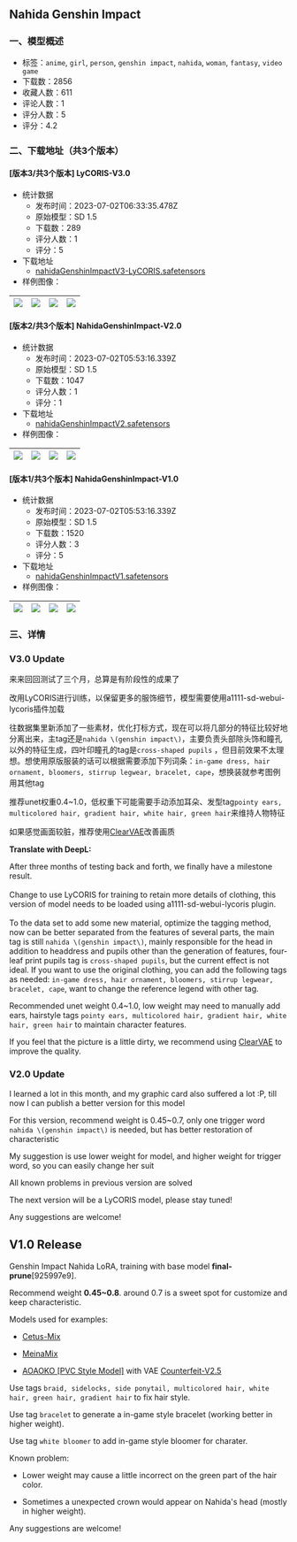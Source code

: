 ## Nahida Genshin Impact
### 一、模型概述

- 标签：`anime`, `girl`, `person`, `genshin impact`, `nahida`, `woman`, `fantasy`, `video game`
- 下载数：2856
- 收藏人数：611
- 评论人数：1
- 评分人数：5
- 评分：4.2

### 二、下载地址（共3个版本）

#### [版本3/共3个版本] LyCORIS-V3.0

- 统计数据
  - 发布时间：2023-07-02T06:33:35.478Z
  - 原始模型：SD 1.5
  - 下载数：289
  - 评分人数：1
  - 评分：5
- 下载地址
  - [nahidaGenshinImpactV3-LyCORIS.safetensors](https://civitai.com/api/download/models/108449)
- 样例图像：

| <img src="https://image.civitai.com/xG1nkqKTMzGDvpLrqFT7WA/163ab0d6-25bd-432b-9dad-4289899e6d43/width=450/1368272.jpeg" /> | <img src="https://image.civitai.com/xG1nkqKTMzGDvpLrqFT7WA/c3d79562-80ac-4d1e-8485-79562d76735b/width=450/1368274.jpeg" /> | <img src="https://image.civitai.com/xG1nkqKTMzGDvpLrqFT7WA/c74e583b-2973-4d93-863e-e5ee386a584c/width=450/1368276.jpeg" /> | <img src="https://image.civitai.com/xG1nkqKTMzGDvpLrqFT7WA/d54e21a1-9368-4622-8b7d-0c63c9f09fb4/width=450/1368270.jpeg" /> |
| ---- | ---- | ---- | ---- |

#### [版本2/共3个版本] NahidaGenshinImpact-V2.0

- 统计数据
  - 发布时间：2023-07-02T05:53:16.339Z
  - 原始模型：SD 1.5
  - 下载数：1047
  - 评分人数：1
  - 评分：1
- 下载地址
  - [nahidaGenshinImpactV2.safetensors](https://civitai.com/api/download/models/48214)
- 样例图像：

| <img src="https://image.civitai.com/xG1nkqKTMzGDvpLrqFT7WA/336bb6ef-33b0-4cc9-87fc-b54b357f4000/width=450/518075.jpeg" /> | <img src="https://image.civitai.com/xG1nkqKTMzGDvpLrqFT7WA/03dfab88-2d10-4a36-53c0-eeb9db61ae00/width=450/518051.jpeg" /> | <img src="https://image.civitai.com/xG1nkqKTMzGDvpLrqFT7WA/05c97b11-fdba-463a-83d2-56c264c22b00/width=450/518049.jpeg" /> | <img src="https://image.civitai.com/xG1nkqKTMzGDvpLrqFT7WA/9df4b11c-d270-4717-79ab-01050c597a00/width=450/518053.jpeg" /> |
| ---- | ---- | ---- | ---- |

#### [版本1/共3个版本] NahidaGenshinImpact-V1.0

- 统计数据
  - 发布时间：2023-07-02T05:53:16.339Z
  - 原始模型：SD 1.5
  - 下载数：1520
  - 评分人数：3
  - 评分：5
- 下载地址
  - [nahidaGenshinImpactV1.safetensors](https://civitai.com/api/download/models/28548)
- 样例图像：

| <img src="https://image.civitai.com/xG1nkqKTMzGDvpLrqFT7WA/d4e2492a-baae-4312-ac9b-c33142bda400/width=450/321500.jpeg" /> | <img src="https://image.civitai.com/xG1nkqKTMzGDvpLrqFT7WA/17b417b7-c197-432b-5f96-f9deffa0d300/width=450/321502.jpeg" /> | <img src="https://image.civitai.com/xG1nkqKTMzGDvpLrqFT7WA/12abf6af-b85c-4da8-9312-28a588e3d200/width=450/321505.jpeg" /> | <img src="https://image.civitai.com/xG1nkqKTMzGDvpLrqFT7WA/90e3cf34-f2d6-4457-523e-6a1925d3ed00/width=450/321504.jpeg" /> |
| ---- | ---- | ---- | ---- |


### 三、详情
<h3 id="heading-4133">V3.0 Update</h3><p>来来回回测试了三个月，总算是有阶段性的成果了</p><p></p><p>改用LyCORIS进行训练，以保留更多的服饰细节，模型需要使用a1111-sd-webui-lycoris插件加载</p><p></p><p>往数据集里新添加了一些素材，优化打标方式，现在可以将几部分的特征比较好地分离出来，主tag还是<code>nahida \(genshin impact\)</code>，主要负责头部除头饰和瞳孔以外的特征生成，四叶印瞳孔的tag是<code>cross-shaped pupils</code> ，但目前效果不太理想。想使用原版服装的话可以根据需要添加下列词条：<code>in-game dress, hair ornament, bloomers, stirrup legwear, bracelet, cape</code>，想换装就参考图例用其他tag</p><p></p><p>推荐unet权重0.4~1.0，低权重下可能需要手动添加耳朵、发型tag<code>pointy ears, multicolored hair, gradient hair, white hair, green hair</code>来维持人物特征</p><p>如果感觉画面较脏，推荐使用<a target="_blank" rel="ugc" href="https://civitai.com/models/22354/clearvae">ClearVAE</a>改善画质</p><p></p><p><strong>Translate with DeepL:</strong></p><p>After three months of testing back and forth, we finally have a milestone result.<br /><br />Change to use LyCORIS for training to retain more details of clothing, this version of model needs to be loaded using a1111-sd-webui-lycoris plugin.<br /><br />To the data set to add some new material, optimize the tagging method, now can be better separated from the features of several parts, the main tag is still <code>nahida \(genshin impact\)</code>, mainly responsible for the head in addition to headdress and pupils other than the generation of features, four-leaf print pupils tag is <code>cross-shaped pupils</code>, but the current effect is not ideal. If you want to use the original clothing, you can add the following tags as needed: <code>in-game dress, hair ornament, bloomers, stirrup legwear, bracelet, cape</code>, want to change the reference legend with other tag.</p><p></p><p>Recommended unet weight 0.4~1.0, low weight may need to manually add ears, hairstyle tags <code>pointy ears, multicolored hair, gradient hair, white hair, green hair</code> to maintain character features.</p><p></p><p>If you feel that the picture is a little dirty, we recommend using <a target="_blank" rel="ugc" href="https://civitai.com/models/22354/clearvae">ClearVAE</a> to improve the quality.<br /></p><h3 id="heading-4134">V2.0 Update</h3><p>I learned a lot in this month, and my graphic card also suffered a lot :P, till now I can publish a better version for this model</p><p>For this version, recommend weight is 0.45~0.7, only one trigger word <code>nahida \(genshin impact\)</code> is needed, but has better restoration of characteristic</p><p>My suggestion is use lower weight for model, and higher weight for trigger word, so you can easily change her suit</p><p>All known problems in previous version are solved</p><p>The next version will be a LyCORIS model, please stay tuned!</p><p>Any suggestions are welcome!</p><p></p><p></p><h2 id="heading-4135">V1.0 Release</h2><p>Genshin Impact Nahida LoRA, training with base model <strong>final-prune</strong>[925997e9].</p><p>Recommend weight <strong>0.45~0.8</strong>. around 0.7 is a sweet spot for customize and keep characteristic.</p><p>Models used for examples:</p><ul><li><p><a target="_blank" rel="ugc" href="https://civitai.com/models/6755/cetus-mix">Cetus-Mix</a></p></li><li><p><a target="_blank" rel="ugc" href="https://civitai.com/models/7240/meinamix">MeinaMix</a></p></li><li><p><a target="_blank" rel="ugc" href="https://civitai.com/models/15509/aoaoko-pvc-style-model">AOAOKO [PVC Style Model]</a> with VAE <a target="_blank" rel="ugc" href="https://civitai.com/models/4468/counterfeit-v25">Counterfeit-V2.5</a></p></li></ul><p>Use tags <code>braid, sidelocks, side ponytail, multicolored hair, white hair, green hair, gradient hair</code> to fix hair style.</p><p>Use tag <code>bracelet</code><strong> </strong>to generate a in-game style bracelet (working better in higher weight).</p><p>Use tag <code>white bloomer</code> to add in-game style bloomer for charater.</p><p>Known problem:</p><ul><li><p>Lower weight may cause a little incorrect on the green part of the hair color.</p></li><li><p>Sometimes a unexpected crown would appear on Nahida's head (mostly in higher weight).</p></li></ul><p>Any suggestions are welcome!</p>